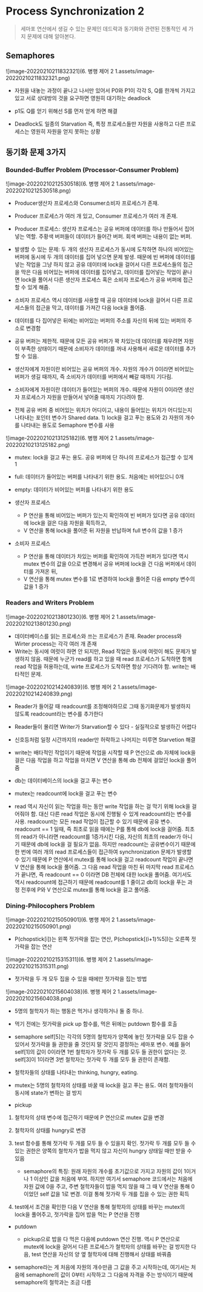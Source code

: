 # Process Synchronization 2

> 세마포 연산에서 생길 수 있는 문제인 데드락과 동기화와 관련된 전통적인 세 가지 문제에 대해 알아본다.

## Semaphores

![image-20220210211832321](6. 병행 제어 2 1.assets/image-20220210211832321.png)

- 자원을 내놓는 과정이 끝나고 나서만 있어서 P0와 P1이 각각 S, Q를 한개씩 가지고 있고 서로 상대방의 것을 요구하면 영원히 대기하는 deadlock

- p1도 Q를 얻기 위해선 S를 먼저 얻게 하면 해결
- Deadlock도 일종의 Starvation 즉, 특정 프로세스들만 자원을 사용하고 다른 프로세스는 영원히 자원을 얻지 못하는 상황



## 동기화 문제 3가지

### Bounded-Buffer Problem (Processor-Consumer Problem)

![image-20220210212530518](6. 병행 제어 2 1.assets/image-20220210212530518.png)

- Producer생산자 프로세스와 Consumer소비자 프로세스가 존재. 

- Producer 프로세스가 여러 개 있고, Consumer 프로세스가 여러 개 존재.

- Producer 프로세스: 생산자 프로세스는 공유 버퍼에 데이터를 하나 만들어서 집어넣는 역할. 주황색 버퍼들이 데이터가 들어간 버퍼. 회색 버퍼는 내용이 없는 버퍼.

- 발생할 수 있는 문제: 두 개의 생산자 프로세스가 동시에 도착하면 하나의 비어있는 버퍼에 동시에 두 개의 데이터를 집어 넣으면 문제 발생. 때문에 빈 버퍼에 데이터를 넣는 작업을 그냥 하지 않고 공유 데이터에 lock을 걸어서 다른 프로세스들의 접근을 막은 다음 비어있는 버퍼에 데이터를 집어넣고, 데이터를 집어넣는 작업이 끝나면 lock을 풀어서 다른 생산자 프로세스 혹은 소비자 프로세스가 공유 버퍼에 접근할 수 있게 해줌.

- 소비자 프로세스 역시 데이터를 사용할 때 공유 데이터에 lock을 걸어서 다른 프로세스들의 접근을 막고, 데이터를 가져간 다음 lock을 풀어줌.

- 데이터를 다 집어넣은 뒤에는 비어있는 버퍼의 주소를 자신의 뒤에 있는 버퍼의 주소로 변경함

- 공유 버퍼는 제한적. 때문에 모든 공유 버퍼가 꽉 차있는데 데이터를 채우려면 자원이 부족한 상태이기 때문에 소비자가 데이터를 꺼내 사용해서 새로운 데이터를 추가할 수 있음.

- 생산자에게 자원이란 비어있는 공유 버퍼의 개수. 자원의 개수가 0이라면 비어있는 버퍼가 생길 때까지, 즉 소비자가 데이터를 버퍼에서 빼갈 때까지 기다림.

- 소비자에게 자원이란 데이터가 들어있는 버퍼의 개수. 때문에 자원이 0이라면 생산자 프로세스가 자원을 만들어서 넣어줄 때까지 기다려야 함.

- 전체 공유 버퍼 중 비어있는 위치가 어디이고, 내용이 들어있는 위치가 어디있는지 나타내는 포인터 변수가 Shared data. 1) lock을 걸고 푸는 용도와 2) 자원의 개수를 나타내는 용도로 Semaphore 변수를 사용

![image-20220210213125182](6. 병행 제어 2 1.assets/image-20220210213125182.png)

- mutex: lock을 걸고 푸는 용도. 공유 버퍼에 단 하나의 프로세스가 접근할 수 있게 1

- full: 데이터가 들어있는 버퍼를 나타내기 위한 용도. 처음에는 비어있으니 0개

- empty: 데이터가 비어있는 버퍼를 나타내기 위한 용도

- 생산자 프로세스
  - P 연산을 통해 비어있는 버퍼가 있는지 확인하여 빈 버퍼가 있다면 공유 데이터에 lock을 걸은 다음 자원을 획득하고,
  - V 연산을 통해 lock을 풀어준 뒤 자원을 반납하며 full 변수의 값을 1 증가

- 소비자 프로세스
  - P 연산을 통해 데이터가 차있는 버퍼를 확인하여 가득찬 버퍼가 있다면 역시 mutex 변수의 값을 0으로 변경해서 공유 버퍼에 lock을 건 다음 버퍼에서 데이터를 가져온 뒤,
  - V 연산을 통해 mutex 변수를 1로 변경하여 lock을 풀어준 다음 empty 변수의 값을 1 증가



### Readers and Writers Problem

![image-20220210213801230](6. 병행 제어 2 1.assets/image-20220210213801230.png)

- 데이터베이스를 읽는 프로세스와 쓰는 프로세스가 존재. Reader process와 Wirter process는 각각 여러 개 존재
- Write는 동시에 여럿이 하면 안 되지만, Read 작업은 동시에 여럿이 해도 문제가 발생하지 않음. 때문에 누군가 read를 하고 있을 때 read 프로세스가 도착하면 함께 read 작업을 허용하는데, wirte 프로세스가 도착하면 항상 기다려야 함. write는 배타적인 문제.

![image-20220210214240839](6. 병행 제어 2 1.assets/image-20220210214240839.png)

- Reader가 들어갈 때 readcount를 조정해야하므로 그때 동기화문제가 발생하지 않도록 readcount라는 변수를 추가한다

- Reader들이 몰리면 Writer가 Starvation할 수 있다 - 실질적으로 발생하긴 어렵다
- 신호등처럼 일정 시간까지의 reader만 허락하고 나머지는 미루면 Starvetion 해결
- write는 배타적인 작업이기 때문에 작업을 시작할 때 P 연산으로 db 자체에 lock을 걸은 다음 작업을 하고 작업을 마치면 V 연산을 통해 db 전체에 걸었던 lock을 풀어줌
- db는 데이터베이스의 lock을 걸고 푸는 변수
- mutex는 readcount에 lock을 걸고 푸는 변수
- read 역시 자신이 읽는 작업을 하는 동안 write 작업을 하는 걸 막기 위해 lock을 걸어줘야 함. 대신 다른 read 작업은 동시에 진행될 수 있게 readcount라는 변수를 사용. readcount는 모든 read 작업이 접근할 수 있기 때문에 공유 변수. readcount == 1 일때, 즉 최초로 읽을 때에는 P를 통해 db에 lock을 걸어줌. 최초의 read가 아니라면 readcount를 1증가시킨 다음, 자신의 최초의 reader가 아니기 때문에 db에 lock을 걸 필요가 없음. 하지만 readcount는 공유변수이기 때문에 한 번에 여러 개의 read 프로세스들이 접근하여 synchronization 문제가 발생할 수 있기 때문에 P 연산에서 mutex를 통해 lock을 걸고 readcount 작업이 끝나면 V 연산을 통해 lock을 풀어줌. 그 다음 read 작업을 마친 뒤 마지막 read 프로세스가 끝나면, 즉 readcount == 0 이라면 DB 전체에 대한 lock을 풀어줌. 여기서도 역시 readcount에 접근하기 때문에 readcount를 1 줄이고 db의 lock을 푸는 과정 전후에 P와 V 연산으로 mutex를 통해 lock을 걸고 풀어줌.



### Dining-Philocophers Problem

![image-20220210215050901](6. 병행 제어 2 1.assets/image-20220210215050901.png)

- P(chopstick[i])는 왼쪽 젓가락을 잡는 연산, P(chopstick[(i+1)%5])는 오른쪽 젓가락을 잡는 연산

![image-20220210215315311](6. 병행 제어 2 1.assets/image-20220210215315311.png)

- 젓가락을 두 개 모두 집을 수 있을 때에만 젓가락을 집는 방법

![image-20220210215604038](6. 병행 제어 2 1.assets/image-20220210215604038.png)

- 5명의 철학자가 하는 행동은 먹거나 생각하거나 둘 중 하나.

- 먹기 전에는 젓가락을 pick up 함수를, 먹은 뒤에는 putdown 함수를 호출

- semaphore self[5]는 각각의 5명의 철학자가 양쪽에 놓인 젓가락을 모두 잡을 수 있어서 젓가락을 들 권한을 줄 것인지 말 것인지 결정하는 세마포 변수. 예를 들어 self[1]의 값이 0이라면 1번 철학자가 젓가락 두 개를 모두 들 권한이 없다는 것. self[3]이 1이라면 3번 철학자는 젓가락 두 개를 모두 들 권한이 존재함.

- 철학자들의 상태를 나타내는 thinking, hungry, eating. 

- mutex는 5명의 철학자의 상태를 바꿀 때 lock을 걸고 푸는 용도. 여러 철학자들이 동시에 state가 변하는 걸 방지

 

- pickup

1) 철학자의 상태 변수에 접근하기 때문에 P 연산으로 mutex 값을 변경

2) 철학자의 상태를 hungry로 변경

3) test 함수를 통해 젓가락 두 개를 모두 들 수 있을지 확인. 젓가락 두 개를 모두 들 수 있는 권한은 양쪽의 철학자가 밥을 먹지 않고 자신이 hungry 상태일 때만 받을 수 있음
   - semaphore의 특징: 원래 자원의 개수를 초기값으로 가지고 자원의 값이 1이거나 1 이상인 값을 처음에 부여. 하지만 여기서 semaphore 코드에서는 처음에 자원 값에 0을 주고, 주변 철학자들이 밥을 먹지 않을 때 그 때 V 연산을 통해 0이었던 self 값을 1로 변경. 이걸 통해 젓가락 두 개를 집을 수 있는 권한 획득

4) test에서 조건을 확인한 다음 V 연산을 통해 철학자의 상태를 바꾸는 mutex의 lock을 풀어주고, 젓가락을 집어 밥을 먹는 P 연산을 진행

 

- putdown
  - pickup으로 밥을 다 먹은 다음에 putdown 연산 진행. 역시 P 연산으로 mutex에 lock을 걸어서 다른 프로세스가 철학자의 상태를 바꾸는 걸 방지한 다음, test 연산을 자신의 양 옆 철학자에 대해 진행해서 상태를 바꿔줌

- semaphore라는 게 처음에 자원의 개수만큼 그 값을 주고 시작하는데, 여기서는 처음에 semaphore의 값이 0부터 시작하고 그 다음에 자격을 주는 방식이기 때문에 semaphore의 철학과는 조금 다름













